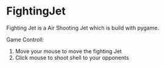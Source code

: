 # FightingJet
Fighting Jet is a Air Shooting Jet which is build with pygame.

Game Controll:
1. Move your mouse to move the fighting Jet
2. Click mouse to shoot shell to your opponents
